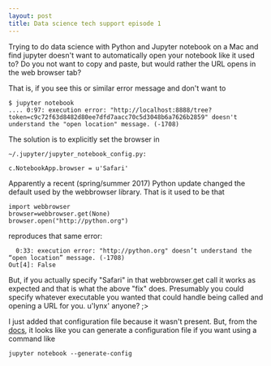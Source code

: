 ```yaml
---
layout: post
title: Data science tech support episode 1
---
```


Trying to do data science with Python and Jupyter notebook on a Mac and find jupyter doesn't want to automatically open your notebook like it used to? Do you not want to copy and paste, but would rather the URL opens in the web browser tab?

That is, if you see this or similar error message and don't want to
```console
$ jupyter notebook
.... 0:97: execution error: "http://localhost:8888/tree?    
token=c9c72f63d8482d80ee7dfd7aacc70c5d3048b6a7626b2859" doesn't understand the "open location" message. (-1708)  
```

The solution is to explicitly set the browser in
```console
~/.jupyter/jupyter_notebook_config.py:

c.NotebookApp.browser = u'Safari'
```

Apparently a recent (spring/summer 2017) Python update changed the default used by the webbrowser library.  That is it used to be that 
```
import webbrowser
browser=webbrowser.get(None)
browser.open("http://python.org")
```
reproduces that same error:
```
  0:33: execution error: "http://python.org" doesn’t understand the “open location” message. (-1708)
Out[4]: False
```

But, if you actually specify "Safari" in that webbrowser.get call it works as expected and that is what the above "fix" does.  Presumably you could specify whatever executable you wanted that could handle being called and opening a URL for you. u'lynx' anyone? ;>

I just added that configuration file because it wasn't present.  But, from the [docs](http://jupyter-notebook.readthedocs.io/en/latest/index.html),  it looks like you can generate a configuration file if you want using a command like
```console
jupyter notebook --generate-config
```
